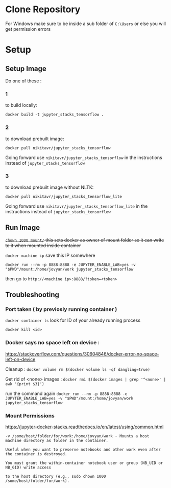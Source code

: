 # Clone Repository

For Windows make sure to be inside a sub folder of `C:\Users` or else you will get permission errors

# Setup

## Setup Image

Do one of these :

### 1

to build locally:

`docker build -t jupyter_stacks_tensorflow . `

### 2

to download prebuilt image:

`docker pull nikitavr/jupyter_stacks_tensorflow`

Going forward use `nikitavr/jupyter_stacks_tensorflow` in the instructions instead of `jupyter_stacks_tensorflow`

### 3

to download prebuilt image without NLTK:

`docker pull nikitavr/jupyter_stacks_tensorflow_lite`

Going forward use `nikitavr/jupyter_stacks_tensorflow_lite` in the instructions instead of `jupyter_stacks_tensorflow`

## Run Image

~~`chown 1000 mount/` this sets docker as owner of mount folder so it can write to it when mounted inside container~~

`docker-machine ip` save this IP somewhere

`docker run --rm -p 8888:8888 -e JUPYTER_ENABLE_LAB=yes -v "$PWD"/mount:/home/jovyan/work jupyter_stacks_tensorflow`

then go to `http://<machine ip>:8888/?token=<token>`

## Troubleshooting

### Port taken ( by previosly running container ) 

`docker container ls` look for ID of your already running process

`docker kill <id>`

### Docker says no space left on device :

https://stackoverflow.com/questions/30604846/docker-error-no-space-left-on-device

Cleanup : `docker volume rm $(docker volume ls -qf dangling=true)`

Get rid of \<none\> images : `docker rmi $(docker images | grep '^<none>' | awk '{print $3}')`

run the command again `docker run --rm -p 8888:8888 -e JUPYTER_ENABLE_LAB=yes -v "$PWD"/mount:/home/jovyan/work jupyter_stacks_tensorflow`

### Mount Permissions

https://jupyter-docker-stacks.readthedocs.io/en/latest/using/common.html


```
-v /some/host/folder/for/work:/home/jovyan/work - Mounts a host machine directory as folder in the container.

Useful when you want to preserve notebooks and other work even after the container is destroyed.

You must grant the within-container notebook user or group (NB_UID or NB_GID) write access 

to the host directory (e.g., sudo chown 1000 /some/host/folder/for/work).
```
